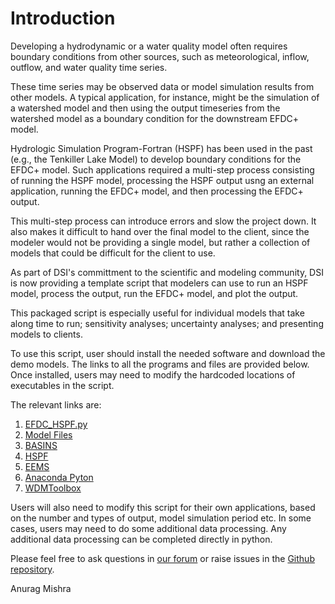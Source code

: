 # Introduction

Developing a hydrodynamic or a water quality model often requires boundary conditions from other sources, such as meteorological, inflow, outflow, and water quality time series.

These time series may be observed data or model simulation results from other models. A typical application, for instance, might be the simulation of a watershed model and then using the output timeseries from the watershed model as a boundary condition for the downstream EFDC+ model.

Hydrologic Simulation Program-Fortran (HSPF) has been used in the past (e.g., the Tenkiller Lake Model) to develop boundary conditions for the EFDC+ model. Such applications required a multi-step process consisting of running the HSPF model, processing the HSPF output usng an external application, running the EFDC+ model, and then processing the EFDC+ output.

This multi-step process can introduce errors and slow the project down. It also makes it difficult to hand over the final model to the client, since the modeler would not be providing a single model, but rather a collection of models that could be difficult for the client to use.

As part of DSI's committment to the scientific and modeling community, DSI is now providing a template script that modelers can use to run an HSPF model, process the output, run the EFDC+ model, and plot the output. 

This packaged script is especially useful for individual models that take along time to run; sensitivity analyses; uncertainty analyses; and presenting models to clients.

To use this script, user should install the needed software and download the demo models. The links to all the programs and files are provided below. Once installed, users may need to modify the hardcoded locations of executables in the script. 

The relevant links are:

1. [EFDC_HSPF.py](https://github.com/dsi-llc/scripts/blob/master/EFDC_HSPF.py)
2. [Model Files](https://github.com/dsi-llc/scripts/tree/master/EFDC_HSPF_Files)
3. [BASINS](https://www.epa.gov/sites/production/files/2020-04/basins4.5.2020.03.31.exe)
4. [HSPF](https://www.epa.gov/sites/production/files/2020-06/hspf12.5plugin.2020.06.exe)
5. [EEMS](https://www.eemodelingsystem.com/buy/demo-version)
6. [Anaconda Pyton](https://docs.anaconda.com/anaconda/install/)
7. [WDMToolbox](https://pypi.org/project/wdmtoolbox/)


Users will also need to modify this script for their own applications, based on the number and types of output, model simulation period etc. In some cases, users may need to do some additional data processing. Any additional data processing can be completed directly in python.

Please feel free to ask questions in [our forum](https://www.eemodelingsystem.com/user-center/forum) or raise issues in the [Github repository](https://github.com/dsi-llc/scripts/issues).

Anurag Mishra



